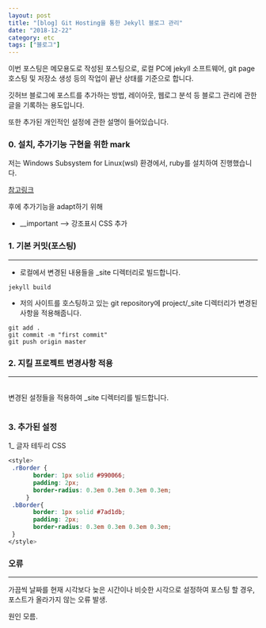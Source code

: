 ```yaml
---
layout: post
title: "[blog] Git Hosting을 통한 Jekyll 블로그 관리"
date: "2018-12-22"
category: etc
tags: ["블로그"]
---
```




이번 포스팅은 메모용도로 작성된 포스팅으로, 로컬 PC에 jekyll 소프트웨어, git page 호스팅 및 저장소 생성 등의 작업이 끝난 상태를 기준으로 합니다. 

깃허브 블로그에 포스트를 추가하는 방법, 레이아웃, 웹로그 분석 등 블로그 관리에 관한 글을 기록하는 용도입니다.

또한 추가된 개인적인 설정에 관한 설명이 들어있습니다.

### 0. 설치, 추가기능 구현을 위한 mark

저는 Windows Subsystem for Linux(wsl) 환경에서, ruby를 설치하여 진행했습니다.

[참고링크](http://jekyllrb-ko.github.io/docs/installation/#ubuntu)

후에 추가기능을 adapt하기 위해 

* __important --> 강조표시 CSS 추가
### 1. 기본 커밋(포스팅)
---

* 로컬에서 변경된 내용들을 _site 디렉터리로 빌드합니다.
```
jekyll build

```
* 저의 사이트를 호스팅하고 있는 git repository에 project/_site 디렉터리가 변경된 사항을 적용해줍니다.
```
git add .
git commit -m "first commit" 
git push origin master
```
### 2. 지킬 프로젝트 변경사항 적용
---
<br>
변경된 설정들을 적용하여 _site 디렉터리를 빌드합니다.

```
```
### 3. 추가된 설정

1_ 글자 테두리 CSS
```css
<style>
 .rBorder {
       border: 1px solid #990066;
       padding: 2px;
       border-radius: 0.3em 0.3em 0.3em 0.3em;
     }
 .bBorder{
       border: 1px solid #7ad1db;
       padding: 2px;
       border-radius: 0.3em 0.3em 0.3em 0.3em;
 }
</style>
```
### 오류
---
가끔씩 날짜를 현재 시각보다 늦은 시간이나 비슷한 시각으로 설정하여 포스팅 할 경우, 포스트가 올라가지 않는 오류 발생.

원인 모름.